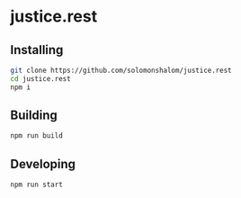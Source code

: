 # justice.rest

## Installing

```bash
git clone https://github.com/solomonshalom/justice.rest
cd justice.rest
npm i
```

## Building

```bash
npm run build
```

## Developing

```bash
npm run start
```
